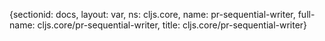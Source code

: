 {sectionid: docs, layout: var, ns: cljs.core, name: pr-sequential-writer, full-name: cljs.core/pr-sequential-writer,
  title: cljs.core/pr-sequential-writer}
